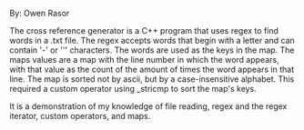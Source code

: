 By: Owen Rasor

The cross reference generator is a C++ program that uses regex to find words in a .txt file.
The regex accepts words that begin with a letter and can contain '-' or '\'' characters.
The words are used as the keys in the map. The maps values are a map with the line number in which the
word appears, with that value as the count of the amount of times the word appears in that line.
The map is sorted not by ascii, but by a case-insensitive alphabet. This required a custom operator
using _stricmp to sort the map's keys.

It is a demonstration of my knowledge of file reading, regex and the regex iterator, custom operators,
and maps.

